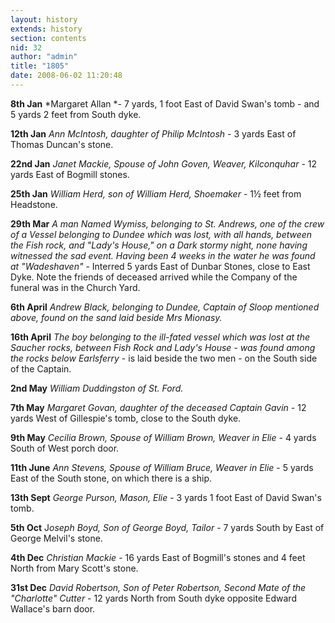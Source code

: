 ```yaml
---
layout: history
extends: history
section: contents
nid: 32
author: "admin"
title: "1805"
date: 2008-06-02 11:20:48
---
```


**8th Jan** *Margaret Allan *- 7 yards, 1 foot East of David Swan's tomb - and 5 yards 2 feet from South dyke.

**12th Jan** *Ann McIntosh, daughter of Philip McIntosh* - 3 yards East of Thomas Duncan's stone.

**22nd Jan** *Janet Mackie, Spouse of John Goven, Weaver, Kilconquhar* - 12 yards East of Bogmill stones.

**25th Jan** *William Herd, son of William Herd, Shoemaker* - 1½ feet from Headstone.

**29th Mar** *A man Named Wymiss, belonging to St. Andrews, one of the crew of a Vessel belonging to Dundee which was lost, with all hands, between the Fish rock, and "Lady's House," on a Dark stormy night, none having witnessed the sad event. Having been 4 weeks in the water he was found at "Wadeshaven"* - Interred 5 yards East of Dunbar Stones, close to East Dyke. Note the friends of deceased arrived while the Company of the funeral was in the Church Yard.

**6th April** *Andrew Black, belonging to Dundee, Captain of Sloop mentioned above, found on the sand laid beside Mrs Mionasy.*

**16th April** *The boy belonging to the ill-fated vessel which was lost at the Saucher rocks, between Fish Rock and Lady's House - was found among the rocks below Earlsferry* - is laid beside the two men - on the South side of the Captain.

**2nd May** *William Duddingston of St. Ford.*

**7th May** *Margaret Govan, daughter of the deceased Captain Gavin* - 12 yards West of Gillespie's tomb, close to the South dyke.

**9th May** *Cecilia Brown, Spouse of William Brown, Weaver in Elie* - 4 yards South of West porch door.

**11th June** *Ann Stevens, Spouse of William Bruce, Weaver in Elie* - 5 yards East of the South stone, on which there is a ship.

**13th Sept** *George Purson, Mason, Elie* - 3 yards 1 foot East of David Swan's tomb.

**5th Oct** J*oseph Boyd, Son of George Boyd, Tailor* - 7 yards South by East of George Melvil's stone.

**4th Dec** *Christian Mackie* - 16 yards East of Bogmill's stones and 4 feet North from Mary Scott's stone.

**31st Dec** *David Robertson, Son of Peter Robertson, Second Mate of the "Charlotte" Cutter* - 12 yards North from South dyke opposite Edward Wallace's barn door.